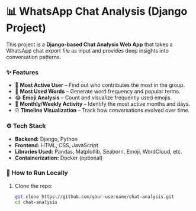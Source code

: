 # 📊 WhatsApp Chat Analysis (Django Project)

This project is a **Django-based Chat Analysis Web App** that takes a WhatsApp chat export file as input and provides deep insights into conversation patterns.  

### ✨ Features
- 📌 **Most Active User** – Find out who contributes the most in the group.  
- 📝 **Most Used Words** – Generate word frequency and popular terms.  
- 😂 **Emoji Analysis** – Count and visualize frequently used emojis.  
- 📅 **Monthly/Weekly Activity** – Identify the most active months and days.  
- ⏰ **Timeline Visualization** – Track how conversations evolved over time.  

### ⚙️ Tech Stack
- **Backend:** Django, Python  
- **Frontend:** HTML, CSS, JavaScript  
- **Libraries Used:** Pandas, Matplotlib, Seaborn, Emoji, WordCloud, etc.  
- **Containerization:** Docker (optional)  

### 🚀 How to Run Locally
1. Clone the repo:
   ```bash
   git clone https://github.com/your-username/chat-analysis.git
   cd chat-analysis
